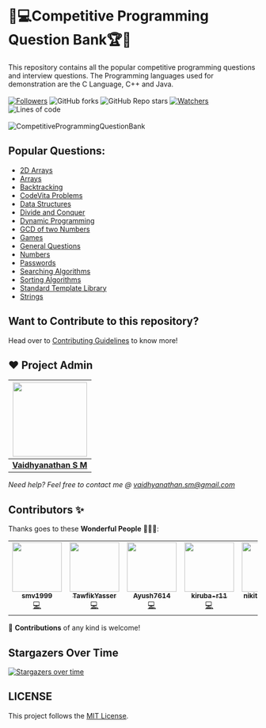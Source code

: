 # 🎯💻Competitive Programming Question Bank🏆🏅
This repository contains all the popular competitive programming questions and interview questions. The Programming languages used for demonstration are the C Language, C++ and Java. <br><br>
 [![Followers](https://img.shields.io/github/followers/smv1999?style=for-the-badge)](https://github.com/smv1999/followers)
 ![GitHub forks](https://img.shields.io/github/forks/smv1999/CompetitiveProgrammingQuestionBank?style=for-the-badge)
 ![GitHub Repo stars](https://img.shields.io/github/stars/smv1999/CompetitiveProgrammingQuestionBank?style=for-the-badge)
 [![Watchers](https://img.shields.io/github/watchers/smv1999/CompetitiveProgrammingQuestionBank?style=for-the-badge)](https://github.com/smv1999/CompetitiveProgrammingQuestionBank/watchers)
 ![Lines of code](https://img.shields.io/tokei/lines/github/smv1999/CompetitiveProgrammingQuestionBank?style=for-the-badge)
 <br><br>
![CompetitiveProgrammingQuestionBank](https://socialify.git.ci/smv1999/CompetitiveProgrammingQuestionBank/image?forks=1&issues=1&language=1&owner=1&pattern=Brick%20Wall&pulls=1&stargazers=1&theme=Dark)

## Popular Questions:
<ul>
 <li><a href="https://github.com/smv1999/CompetitiveProgrammingQuestionBank/tree/master/2D%20Arrays">2D Arrays</a></li>
 <li><a href="https://github.com/smv1999/CompetitiveProgrammingQuestionBank/tree/master/Arrays">Arrays</a></li>
 <li><a href="https://github.com/smv1999/CompetitiveProgrammingQuestionBank/tree/master/Backtracking">Backtracking</a></li>
 <li><a href="https://github.com/smv1999/CompetitiveProgrammingQuestionBank/tree/master/CodeVita%20Problems">CodeVita Problems</a></li>
 <li><a href="https://github.com/smv1999/CompetitiveProgrammingQuestionBank/tree/master/Data%20Structures">Data Structures</a></li>
 <li><a href="https://github.com/smv1999/CompetitiveProgrammingQuestionBank/tree/master/Divide%20and%20Conquer">Divide and Conquer</a></li>
 <li><a href="https://github.com/smv1999/CompetitiveProgrammingQuestionBank/tree/master/Dynamic%20Programming">Dynamic Programming</a></li>
 <li><a href="https://github.com/smv1999/CompetitiveProgrammingQuestionBank/tree/master/GCD%20of%20two%20numbers">GCD of two Numbers</a></li>
 <li><a href="https://github.com/smv1999/CompetitiveProgrammingQuestionBank/tree/master/Games">Games</a></li>
 <li><a href="https://github.com/smv1999/CompetitiveProgrammingQuestionBank/tree/master/General%20Questions">General Questions</a></li>
 <li><a href="https://github.com/smv1999/CompetitiveProgrammingQuestionBank/tree/master/Numbers">Numbers</a></li>
 <li><a href="https://github.com/smv1999/CompetitiveProgrammingQuestionBank/tree/master/Passwords">Passwords</a></li>
 <li><a href="https://github.com/smv1999/CompetitiveProgrammingQuestionBank/tree/master/Searching%20Algorithm">Searching Algorithms</a></li>
 <li><a href="https://github.com/smv1999/CompetitiveProgrammingQuestionBank/tree/master/Sorting%20Algorithms">Sorting Algorithms</a></li>
 <li><a href="https://github.com/smv1999/CompetitiveProgrammingQuestionBank/tree/master/Standard%20Template%20Library">Standard Template Library</a></li>
 <li><a href="https://github.com/smv1999/CompetitiveProgrammingQuestionBank/tree/master/Strings">Strings</a></li>
</ul>

## Want to Contribute to this repository?
Head over to [Contributing Guidelines](https://github.com/smv1999/CompetitiveProgrammingQuestionBank/blob/master/CONTRIBUTING.md) to know more!

## ❤️ Project Admin

|                                     <a href="https://github.com/smv1999"><img src="https://avatars.githubusercontent.com/u/42896577?s=400&u=9530610016fa2171d559af8bcdb3e9178bb7d308&v=4" width=150px height=150px /></a>                                      |
| :-----------------------------------------------------------------------------------------------------------------------------------------------------------------------------------------------------------------------------------------------------------------: |
|                                                                                      **[Vaidhyanathan S M](https://www.linkedin.com/in/vaidhyanathansm/)**                                                                                    |

*Need help? Feel free to contact me @ vaidhyanathan.sm@gmail.com*

## Contributors ✨

Thanks goes to these **Wonderful People** 👨🏻‍💻:       

<!-- ALL-CONTRIBUTORS-LIST:START - Do not remove or modify this section -->
<!-- prettier-ignore-start -->
<!-- markdownlint-disable -->
<table>
 <tr>
<td align="center"><a href="https://github.com/smv1999"><img src="https://avatars.githubusercontent.com/u/42896577?s=400&u=9530610016fa2171d559af8bcdb3e9178bb7d308&v=4" width="100px;" alt=""/><br /><sub><b>smv1999</b></sub></a><br /><a href="https://github.com/smv1999/CompetitiveProgrammingQuestionBank/commits?author=smv1999" title="Code">💻</a></td>
<td align="center"><a href="https://github.com/TawfikYasser"><img src="https://avatars.githubusercontent.com/u/54971231?s=400&u=0666d4ced1599a86cdb8d5bb817080ab2cbe22a0&v=4" width="100px;" alt=""/><br /><sub><b>TawfikYasser</b></sub></a><br /><a href="https://github.com/smv1999/CompetitiveProgrammingQuestionBank/commits?author=TawfikYasser" title="Code">💻</a></td>
<td align="center"><a href="https://github.com/Ayush7614"><img src="https://avatars.githubusercontent.com/u/67006255?s=400&u=c0e16c3bba31328a028cfcca4b1fa7599509f905&v=4" width="100px;" alt=""/><br /><sub><b>Ayush7614</b></sub></a><br /><a href="https://github.com/smv1999/CompetitiveProgrammingQuestionBank/commits?author=Ayush7614" title="Code">💻</a></td>
<td align="center"><a href="https://github.com/kiruba-r11"><img src="https://avatars.githubusercontent.com/u/76843281?s=400&u=e505d92cafc37670d23a8b51eb7d99777c46a84e&v=4" width="100px;" alt=""/><br /><sub><b>kiruba-r11</b></sub></a><br /><a href="https://github.com/smv1999/CompetitiveProgrammingQuestionBank/commits?author=kiruba-r11" title="Code">💻</a></td>
<td align="center"><a href="https://github.com/nikita-jain-01"><img src="https://avatars.githubusercontent.com/u/72670446?s=400&u=608b2cb6bb50668db257a6d2a0c9138b53f5eb92&v=4" width="100px;" alt=""/><br /><sub><b>nikita-jain-01</b></sub></a><br /><a href="https://github.com/smv1999/CompetitiveProgrammingQuestionBank/commits?author=nikita-jain-01" title="Code">💻</a></td>
<td align="center"><a href="https://github.com/Rishabh062"><img src="https://avatars.githubusercontent.com/u/57454462?s=400&u=00d039afe29ffad87e32135bc704a6c19aba9784&v=4" width="100px;" alt=""/><br /><sub><b>Rishabh062</b></sub></a><br /><a href="https://github.com/smv1999/CompetitiveProgrammingQuestionBank/commits?author=Rishabh062" title="Code">💻</a></td>
<td align="center"><a href="https://github.com/SarthakKeshari"><img src="https://avatars.githubusercontent.com/u/55992140?v=4" width="100px;" alt=""/><br /><sub><b>SarthakKeshari</b></sub></a><br /><a href="https://github.com/smv1999/CompetitiveProgrammingQuestionBank/commits?author=SarthakKeshari" title="Code">💻</a></td>
  </tr>
</table>

🚀 **Contributions** of any kind is welcome!


## Stargazers Over Time

[![Stargazers over time](https://starchart.cc/smv1999/CompetitiveProgrammingQuestionBank.svg)](https://starchart.cc/smv1999/CompetitiveProgrammingQuestionBank)

## LICENSE
This project follows the [MIT License](https://github.com/smv1999/CompetitiveProgrammingQuestionBank/blob/master/LICENSE).
